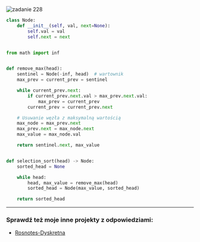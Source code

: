 <picture>
  <source srcset="../../srt/zbior_zadan/228.png" media="(prefers-color-scheme: light)">
  <source srcset="../../srt/zbior_zadan/black_228.png" media="(prefers-color-scheme: dark)">
  <img src="../../srt/zbior_zadan/black_228.png" alt="zadanie 228">
</picture>

```python
class Node:
    def __init__(self, val, next=None):
        self.val = val
        self.next = next


from math import inf


def remove_max(head):
    sentinel = Node(-inf, head)  # wartownik
    max_prev = current_prev = sentinel

    while current_prev.next:
        if current_prev.next.val > max_prev.next.val:
            max_prev = current_prev
        current_prev = current_prev.next

    # Usuwanie węzła z maksymalną wartością
    max_node = max_prev.next
    max_prev.next = max_node.next
    max_value = max_node.val

    return sentinel.next, max_value


def selection_sort(head) -> Node:
    sorted_head = None

    while head:
        head, max_value = remove_max(head)
        sorted_head = Node(max_value, sorted_head)

    return sorted_head
```

---
### Sprawdź też moje inne projekty z odpowiedziami:
- [Rosnotes-Dyskretna](https://github.com/kamilGie/Rosnotes-Dyskretna)

